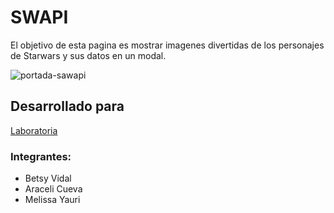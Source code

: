 # SWAPI

El objetivo de esta pagina es mostrar imagenes divertidas de los personajes de Starwars y sus datos en un modal.

![portada-sawapi](https://user-images.githubusercontent.com/30939075/36491892-d9e23136-16f9-11e8-8b77-88a9a9444c6a.png)

## Desarrollado para 

[Laboratoria](http://laboratoria.la)

### Integrantes:
- Betsy Vidal
- Araceli Cueva
- Melissa Yauri
 
